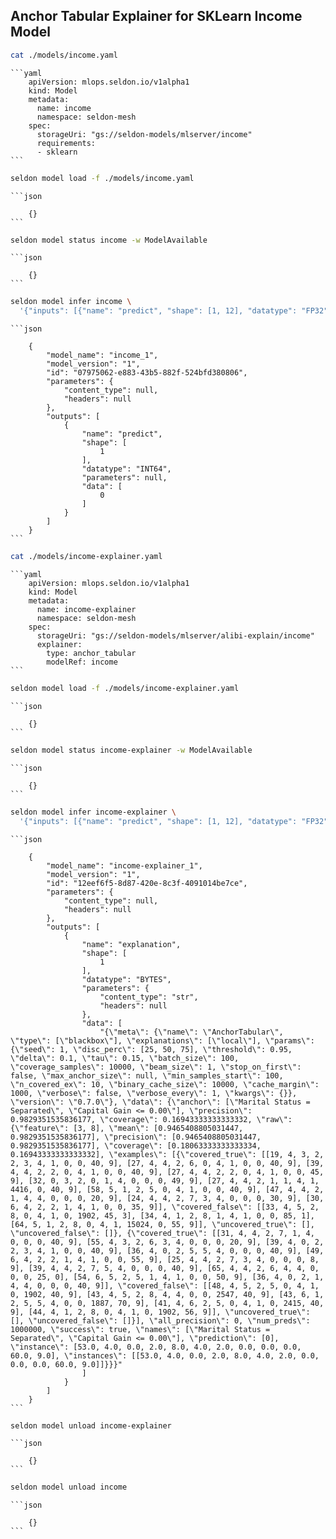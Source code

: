 ## Anchor Tabular Explainer for SKLearn Income Model


```bash
cat ./models/income.yaml
```
````{collapse} Expand to see output
```yaml
    apiVersion: mlops.seldon.io/v1alpha1
    kind: Model
    metadata:
      name: income
      namespace: seldon-mesh
    spec:
      storageUri: "gs://seldon-models/mlserver/income"
      requirements:
      - sklearn
```
````

```bash
seldon model load -f ./models/income.yaml
```
````{collapse} Expand to see output
```json

    {}
```
````

```bash
seldon model status income -w ModelAvailable
```
````{collapse} Expand to see output
```json

    {}
```
````

```bash
seldon model infer income \
  '{"inputs": [{"name": "predict", "shape": [1, 12], "datatype": "FP32", "data": [[53,4,0,2,8,4,2,0,0,0,60,9]]}]}' 
```
````{collapse} Expand to see output
```json

    {
    	"model_name": "income_1",
    	"model_version": "1",
    	"id": "07975062-e883-43b5-882f-524bfd380806",
    	"parameters": {
    		"content_type": null,
    		"headers": null
    	},
    	"outputs": [
    		{
    			"name": "predict",
    			"shape": [
    				1
    			],
    			"datatype": "INT64",
    			"parameters": null,
    			"data": [
    				0
    			]
    		}
    	]
    }
```
````

```bash
cat ./models/income-explainer.yaml
```
````{collapse} Expand to see output
```yaml
    apiVersion: mlops.seldon.io/v1alpha1
    kind: Model
    metadata:
      name: income-explainer
      namespace: seldon-mesh
    spec:
      storageUri: "gs://seldon-models/mlserver/alibi-explain/income"
      explainer:
        type: anchor_tabular
        modelRef: income
```
````

```bash
seldon model load -f ./models/income-explainer.yaml
```
````{collapse} Expand to see output
```json

    {}
```
````

```bash
seldon model status income-explainer -w ModelAvailable
```
````{collapse} Expand to see output
```json

    {}
```
````

```bash
seldon model infer income-explainer \
  '{"inputs": [{"name": "predict", "shape": [1, 12], "datatype": "FP32", "data": [[53,4,0,2,8,4,2,0,0,0,60,9]]}]}'
```
````{collapse} Expand to see output
```json

    {
    	"model_name": "income-explainer_1",
    	"model_version": "1",
    	"id": "12eef6f5-8d87-420e-8c3f-4091014be7ce",
    	"parameters": {
    		"content_type": null,
    		"headers": null
    	},
    	"outputs": [
    		{
    			"name": "explanation",
    			"shape": [
    				1
    			],
    			"datatype": "BYTES",
    			"parameters": {
    				"content_type": "str",
    				"headers": null
    			},
    			"data": [
    				"{\"meta\": {\"name\": \"AnchorTabular\", \"type\": [\"blackbox\"], \"explanations\": [\"local\"], \"params\": {\"seed\": 1, \"disc_perc\": [25, 50, 75], \"threshold\": 0.95, \"delta\": 0.1, \"tau\": 0.15, \"batch_size\": 100, \"coverage_samples\": 10000, \"beam_size\": 1, \"stop_on_first\": false, \"max_anchor_size\": null, \"min_samples_start\": 100, \"n_covered_ex\": 10, \"binary_cache_size\": 10000, \"cache_margin\": 1000, \"verbose\": false, \"verbose_every\": 1, \"kwargs\": {}}, \"version\": \"0.7.0\"}, \"data\": {\"anchor\": [\"Marital Status = Separated\", \"Capital Gain <= 0.00\"], \"precision\": 0.9829351535836177, \"coverage\": 0.16943333333333332, \"raw\": {\"feature\": [3, 8], \"mean\": [0.9465408805031447, 0.9829351535836177], \"precision\": [0.9465408805031447, 0.9829351535836177], \"coverage\": [0.18063333333333334, 0.16943333333333332], \"examples\": [{\"covered_true\": [[19, 4, 3, 2, 2, 3, 4, 1, 0, 0, 40, 9], [27, 4, 4, 2, 6, 0, 4, 1, 0, 0, 40, 9], [39, 4, 4, 2, 2, 0, 4, 1, 0, 0, 40, 9], [27, 4, 4, 2, 2, 0, 4, 1, 0, 0, 45, 9], [32, 0, 3, 2, 0, 1, 4, 0, 0, 0, 49, 9], [27, 4, 4, 2, 1, 1, 4, 1, 4416, 0, 40, 9], [58, 5, 1, 2, 5, 0, 4, 1, 0, 0, 40, 9], [47, 4, 4, 2, 1, 4, 4, 0, 0, 0, 20, 9], [24, 4, 4, 2, 7, 3, 4, 0, 0, 0, 30, 9], [30, 6, 4, 2, 2, 1, 4, 1, 0, 0, 35, 9]], \"covered_false\": [[33, 4, 5, 2, 8, 0, 4, 1, 0, 1902, 45, 3], [34, 4, 1, 2, 8, 1, 4, 1, 0, 0, 85, 1], [64, 5, 1, 2, 8, 0, 4, 1, 15024, 0, 55, 9]], \"uncovered_true\": [], \"uncovered_false\": []}, {\"covered_true\": [[31, 4, 4, 2, 7, 1, 4, 0, 0, 0, 40, 9], [55, 4, 3, 2, 6, 3, 4, 0, 0, 0, 20, 9], [39, 4, 0, 2, 2, 3, 4, 1, 0, 0, 40, 9], [36, 4, 0, 2, 5, 5, 4, 0, 0, 0, 40, 9], [49, 6, 4, 2, 2, 1, 4, 1, 0, 0, 55, 9], [25, 4, 4, 2, 7, 3, 4, 0, 0, 0, 8, 9], [39, 4, 4, 2, 7, 5, 4, 0, 0, 0, 40, 9], [65, 4, 4, 2, 6, 4, 4, 0, 0, 0, 25, 0], [54, 6, 5, 2, 5, 1, 4, 1, 0, 0, 50, 9], [36, 4, 0, 2, 1, 4, 4, 0, 0, 0, 40, 9]], \"covered_false\": [[48, 4, 5, 2, 5, 0, 4, 1, 0, 1902, 40, 9], [43, 4, 5, 2, 8, 4, 4, 0, 0, 2547, 40, 9], [43, 6, 1, 2, 5, 5, 4, 0, 0, 1887, 70, 9], [41, 4, 6, 2, 5, 0, 4, 1, 0, 2415, 40, 9], [44, 4, 1, 2, 8, 0, 4, 1, 0, 1902, 56, 9]], \"uncovered_true\": [], \"uncovered_false\": []}], \"all_precision\": 0, \"num_preds\": 1000000, \"success\": true, \"names\": [\"Marital Status = Separated\", \"Capital Gain <= 0.00\"], \"prediction\": [0], \"instance\": [53.0, 4.0, 0.0, 2.0, 8.0, 4.0, 2.0, 0.0, 0.0, 0.0, 60.0, 9.0], \"instances\": [[53.0, 4.0, 0.0, 2.0, 8.0, 4.0, 2.0, 0.0, 0.0, 0.0, 60.0, 9.0]]}}}"
    			]
    		}
    	]
    }
```
````

```bash
seldon model unload income-explainer
```
````{collapse} Expand to see output
```json

    {}
```
````

```bash
seldon model unload income
```
````{collapse} Expand to see output
```json

    {}
```
````

```python

```
